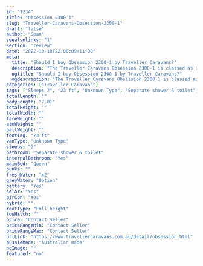 ```yaml
---
id: "1234"
title: "Obsession 2300-1"
slug: "Traveller-Caravans-Obsession-2300-1"
draft: "false"
author: "Sean"
seealsolinks: "1"
section: "review"
date: "2022-10-10T22:00:09+11:00"
meta:
  title: "Should I buy Obsession 2300-1 by Traveller Caravans?"
  description: "The Traveller Caravans Obsession 2300-1 is classed as Unknown Type, and sleeps 2 people. It is Australian made and comes in at 23 ft. It generally has Separate shower & toilet."
  ogtitle: "Should I buy Obsession 2300-1 by Traveller Caravans?"
  ogdescription: "The Traveller Caravans Obsession 2300-1 is classed as Unknown Type, and sleeps 2 people. It is Australian made and comes in at 23 ft. It generally has Separate shower & toilet."
categories: ["Traveller Caravans"]
tags: ["Sleeps 2", "23 ft", "Unknown Type", "Separate shower & toilet", "Full height", "Price Unknown"]
totalLength: ""
bodyLength: "7.01"
totalHeight: ""
totalWidth: ""
tareWeight: ""
atmWeight: ""
ballWeight: ""
footTag: "23 ft"
vanType: "Unknown Type"
sleeps: "2"
bathroom: "Separate shower & toilet"
internalBathroom: "Yes"
mainBed: "Queen"
bunks: ""
freshWater: "x2"
greyWater: "Option"
battery: "Yes"
solar: "Yes"
airCon: "Yes"
hybrid: ""
roofType: "Full height"
towHitch: ""
price: "Contact Seller"
priceRangeMin: "Contact Seller"
priceRangeMax: "Contact Seller"
urlLink: "https://www.travellercaravans.com.au/detail/obsession.html"
aussieMade: "Australian made"
noImage: ""
featured: "no"
---
```

